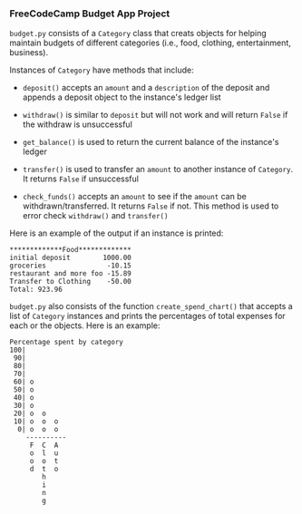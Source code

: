 ### FreeCodeCamp Budget App Project

`budget.py` consists of a `Category` class that creats objects for helping maintain budgets of different categories (i.e., food, clothing, entertainment, business).

Instances of `Category` have methods that include:

* `deposit()` accepts an `amount` and a `description` of the deposit and appends a deposit object to the instance's ledger list

* `withdraw()` is similar to `deposit` but will not work and will return `False` if the withdraw is unsuccessful

* `get_balance()` is used to return the current balance of the instance's ledger

* `transfer()` is used to transfer an `amount` to another instance of `Category`. It returns `False` if unsuccessful

* `check_funds()` accepts an `amount` to see if the `amount` can be withdrawn/transferred. It returns `False` if not. This method is used to error check `withdraw()` and `transfer()`

Here is an example of the output if an instance is printed:

```
*************Food*************
initial deposit        1000.00
groceries               -10.15
restaurant and more foo -15.89
Transfer to Clothing    -50.00
Total: 923.96
```

`budget.py` also consists of the function `create_spend_chart()` that accepts a list of `Category` instances and prints the percentages of total expenses for each or the objects. Here is an example:

```
Percentage spent by category
100|          
 90|          
 80|          
 70|          
 60| o        
 50| o        
 40| o        
 30| o        
 20| o  o     
 10| o  o  o  
  0| o  o  o  
    ----------
     F  C  A  
     o  l  u  
     o  o  t  
     d  t  o  
        h     
        i     
        n     
        g     
```
